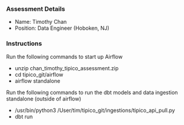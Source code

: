 ### Assessment Details
- Name: Timothy Chan
- Position: Data Engineer (Hoboken, NJ)

### Instructions
Run the following commands to start up Airflow
- unzip chan_timothy_tipico_assessment.zip
- cd tipico_git/airflow
- airflow standalone

Run the following commands to run the dbt models and data ingestion standalone (outside of airflow)
- /usr/bin/python3 /User/tim/tipico_git/ingestions/tipico_api_pull.py
- dbt run
